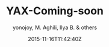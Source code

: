 ---
title: "YAX-Coming-soon"
github: https://github.com/yonojoy/YAX-Coming-soon-Jekyll-Template
demo: https://www.behance.net/gallery/18421675/Free-Bootstrap-Psd-Coming-Soon-Template
author: yonojoy, M. Aghili, Ilya B. & others

ssg:
  - Jekyll
cms:
  - No Cms
date: 2015-11-16T11:42:40Z
github_branch: master
stale: true
---